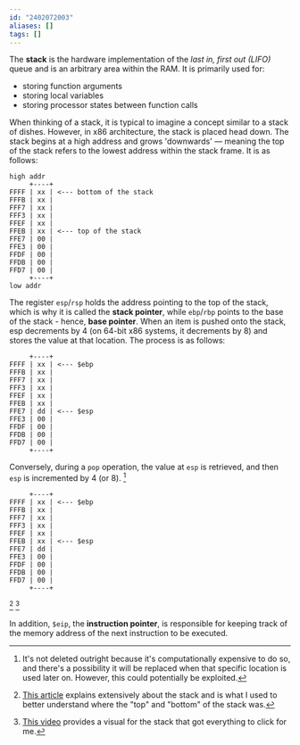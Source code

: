 ```yaml
---
id: "2402072003"
aliases: []
tags: []
---
```


The **stack** is the hardware implementation of the *last in, first out (LIFO)* queue and is an arbitrary area within the RAM. It is primarily used for:
- storing function arguments
- storing local variables
- storing processor states between function calls

When thinking of a stack, it is typical to imagine a concept similar to a stack of dishes. However, in x86 architecture, the stack is placed head down. The stack begins at a high address and grows 'downwards' — meaning the top of the stack refers to the lowest address within the stack frame. It is as follows:

```
high addr
     +----+
FFFF | xx | <--- bottom of the stack
FFFB | xx |
FFF7 | xx |
FFF3 | xx |
FFEF | xx |
FFEB | xx | <--- top of the stack
FFE7 | 00 |
FFE3 | 00 |
FFDF | 00 |
FFDB | 00 |
FFD7 | 00 |
     +----+
low addr
```

The register `esp`/`rsp` holds the address pointing to the top of the stack, which is why it is called the **stack pointer**, while `ebp`/`rbp` points to the base of the stack - hence, **base pointer**. When an item is pushed onto the stack, esp decrements by 4 (on 64-bit x86 systems, it decrements by 8) and stores the value at that location. The process is as follows:
```
     +----+
FFFF | xx | <--- $ebp
FFFB | xx |
FFF7 | xx |
FFF3 | xx |
FFEF | xx |
FFEB | xx |
FFE7 | dd | <--- $esp
FFE3 | 00 |
FFDF | 00 |
FFDB | 00 |
FFD7 | 00 |
     +----+
```

Conversely, during a `pop` operation, the value at `esp` is retrieved, and then `esp` is incremented by 4 (or 8). [^1]
```
     +----+
FFFF | xx | <--- $ebp
FFFB | xx |
FFF7 | xx |
FFF3 | xx |
FFEF | xx |
FFEB | xx | <--- $esp
FFE7 | dd |
FFE3 | 00 |
FFDF | 00 |
FFDB | 00 |
FFD7 | 00 |
     +----+
```
[^2] [^3]

In addition, `$eip`, the **instruction pointer**, is responsible for keeping track of the memory address of the next instruction to be executed.


[^1]: It's not deleted outright because it's computationally expensive to do so, and there's a possibility it will be replaced when that specific location is used later on. However, this could potentially be exploited.
[^2]: [This article](https://eli.thegreenplace.net/2011/02/04/where-the-top-of-the-stack-is-on-x86/) explains extensively about the stack and is what I used to better understand where the "top" and "bottom" of the stack was.
[^3]: [This video](https://www.youtube.com/watch?v=RU5vUIl1vRs) provides a visual for the stack that got everything to click for me.
